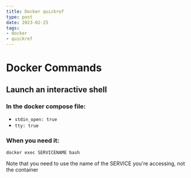 ```yaml
---
title: Docker quickref
type: post
date: 2023-02-25
tags: 
- docker
- quickref
---
```


# Docker Commands

## Launch an interactive shell

### In the docker compose file:
* `stdin_open: true`
* `tty: true`

### When you need it:

`docker exec SERVICENAME bash`

Note that you need to use the name of the SERVICE you're accessing, not the container
